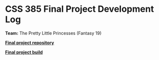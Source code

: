 # CSS 385 Final Project Development Log

**Team:** The Pretty Little Princesses (Fantasy 19)

**[Final project repository](https://github.com/strobbins/CSS385-Final-Project)**

**[Final project build](https://strobbins.github.io/CSS385-Final-Project/)**

